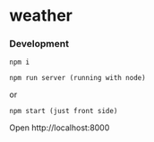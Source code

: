 # weather

### Development
```
npm i
```

```
npm run server (running with node)
```
or
```
npm start (just front side)
```
Open http://localhost:8000
